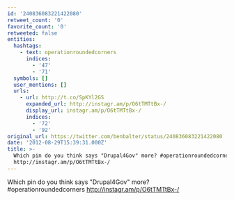 ```yaml
---
id: '240836083221422080'
retweet_count: '0'
favorite_count: '0'
retweeted: false
entities:
  hashtags:
    - text: operationroundedcorners
      indices:
        - '47'
        - '71'
  symbols: []
  user_mentions: []
  urls:
    - url: http://t.co/SpKYl2GS
      expanded_url: http://instagr.am/p/O6tTMTtBx-/
      display_url: instagr.am/p/O6tTMTtBx-/
      indices:
        - '72'
        - '92'
original_url: https://twitter.com/benbalter/status/240836083221422080
date: '2012-08-29T15:39:31.000Z'
title: >-
  Which pin do you think says "Drupal4Gov" more? #operationroundedcorners
  http://instagr.am/p/O6tTMTtBx-/
---
```


Which pin do you think says "Drupal4Gov" more? #operationroundedcorners http://instagr.am/p/O6tTMTtBx-/